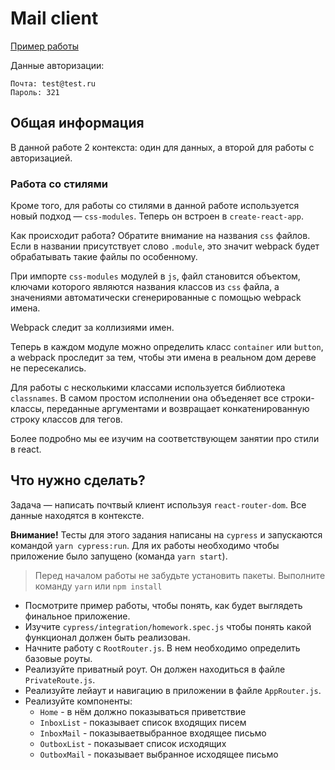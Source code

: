# Mail client

[Пример работы](https://react-hw-mail-client.surge.sh) 

Данные авторизации:

```
Почта: test@test.ru
Пароль: 321
```

## Общая информация

В данной работе 2 контекста: один для данных, а второй для работы с авторизацией.

### Работа со стилями

Кроме того, для работы со стилями в данной работе используется новый подход —
`css-modules`. Теперь он встроен в `create-react-app`.

Как происходит работа? Обратите внимание на названия `css` файлов. Если в названии
присутствует слово `.module`, это значит webpack будет обрабатывать такие файлы по особенному. 

При импорте `css-modules` модулей в `js`, файл становится объектом, ключами которого являются названия классов из `css` файла, а значениями автоматически сгенерированные с помощью webpack имена.

Webpack следит за коллизиями имен. 

Теперь в каждом модуле можно определить класс `container` или `button`, а webpack
проследит за тем, чтобы эти имена в реальном дом дереве не пересекались.

Для работы с несколькими классами используется библиотека `classnames`. В самом
простом исполнении она объеденяет все строки-классы, переданные аргументами и
возвращает конкатенированную строку классов для тегов. 

Более подробно мы ее
изучим на соответствующем занятии про стили в react.

## Что нужно сделать?

Задача — написать почтвый клиент используя `react-router-dom`. Все данные
находятся в контексте.

**Внимание!** Тесты для этого задания написаны на `cypress` и запускаются командой `yarn cypress:run`. Для их работы необходимо чтобы приложение было запущено (команда `yarn start`).

> Перед началом работы не забудьте установить пакеты.
> Выполните команду `yarn` или `npm install`

*  Посмотрите пример работы, чтобы понять, как будет выглядеть финальное приложение.
* Изучите `cypress/integration/homework.spec.js` чтобы понять какой функционал должен быть реализован.
* Начните работу с `RootRouter.js`. В нем необходимо определить базовые роуты.
* Реализуйте приватный роут. Он должен находиться в файле `PrivateRoute.js`.
* Реализуйте лейаут и навигацию в приложении в файле `AppRouter.js`.
* Реализуйте компоненты:
   * `Home` - в нём должно показываться приветствие
   * `InboxList` - показывает список входящих писем
   * `InboxMail` - показываетвыбранное входящее письмо
   * `OutboxList` - показывает список исходящих
   * `OutboxMail` - показывает выбранное исходящее письмо